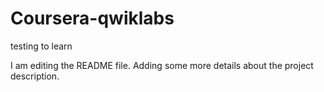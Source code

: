 # Coursera-qwiklabs
testing to learn

I am editing the README file. Adding some more details about the project description.

